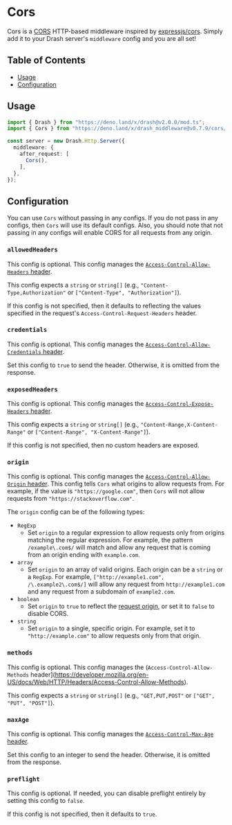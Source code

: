 # Cors

Cors is a [CORS](https://developer.mozilla.org/en-US/docs/Web/HTTP/CORS)
HTTP-based middleware inspired by
[expressjs/cors](https://expressjs.com/en/resources/middleware/cors.html).
Simply add it to your Drash server's `middleware` config and you are all set!

## Table of Contents

- [Usage](#usage)
- [Configuration](#configuration)

## Usage

```ts
import { Drash } from "https://deno.land/x/drash@v2.0.0/mod.ts";
import { Cors } from "https://deno.land/x/drash_middleware@v0.7.9/cors/mod.ts";

const server = new Drash.Http.Server({
  middleware: {
    after_request: [
      Cors(),
    ],
  },
});
```

## Configuration

You can use `Cors` without passing in any configs. If you do not pass in any
configs, then `Cors` will use its default configs. Also, you should note that
not passing in any configs will enable CORS for all requests from any origin.

### `allowedHeaders`

This config is optional. This config manages the
[`Access-Control-Allow-Headers` header](https://developer.mozilla.org/en-US/docs/Web/HTTP/Headers/Access-Control-Allow-Headers).

This config expects a `string` or `string[]` (e.g.,
`"Content-Type,Authorization"` or `["Content-Type", "Authorization"]`).

If this config is not specified, then it defaults to reflecting the values
specified in the request's `Access-Control-Request-Headers` header.

### `credentials`

This config is optional. This config manages the
[`Access-Control-Allow-Credentials`
header](https://developer.mozilla.org/en-US/docs/Web/HTTP/Headers/Access-Control-Allow-Credentials).

Set this config to `true` to send the header. Otherwise, it is omitted from the
response.

### `exposedHeaders`

This config is optional. This config manages the
[`Access-Control-Expose-Headers` header](https://developer.mozilla.org/en-US/docs/Web/HTTP/Headers/Access-Control-Expose-Headers).

This config expects a `string` or `string[]` (e.g.,
`"Content-Range,X-Content-Range"` or `["Content-Range", "X-Content-Range"]`).

If this config is not specified, then no custom headers are exposed.

### `origin`

This config is optional. This config manages the
[`Access-Control-Allow-Origin` header](https://developer.mozilla.org/en-US/docs/Web/HTTP/Headers/Access-Control-Allow-Origin).
This config tells `Cors` what origins to allow requests from. For example, if
the value is `"https://google.com"`, then `Cors` will not allow requests from
`"https://stackoverflow.com"`.

The `origin` config can be of the following types:

- `RegExp`
  - Set `origin` to a regular expression to allow requests only from origins
    matching the regular expression. For example, the pattern `/example\.com$/`
    will match and allow any request that is coming from an origin ending with
    `example.com`.
- `array`
  - Set `origin` to an array of valid origins. Each origin can be a `string` or
    a `RegExp`. For example, `["http://example1.com", /\.example2\.com$/]` will
    allow any request from `http://example1.com` and any request from a
    subdomain of `example2.com`.
- `boolean`
  - Set `origin` to `true` to reflect the
    [request origin](http://tools.ietf.org/html/draft-abarth-origin-09), or set
    it to `false` to disable CORS.
- `string`
  - Set `origin` to a single, specific origin. For example, set it to
    `"http://example.com"` to allow requests only from that origin.

### `methods`

This config is optional. This config manages the (`Access-Control-Allow-Methods`
header](https://developer.mozilla.org/en-US/docs/Web/HTTP/Headers/Access-Control-Allow-Methods).

This config expects a `string` or `string[]` (e.g., `"GET,PUT,POST"` or
`["GET", "PUT", "POST"]`).

### `maxAge`

This config is optional. This config manages the
[`Access-Control-Max-Age` header](https://developer.mozilla.org/en-US/docs/Web/HTTP/Headers/Access-Control-Max-Age).

Set this config to an integer to send the header. Otherwise, it is omitted from
the response.

### `preflight`

This config is optional. If needed, you can disable preflight entirely by
setting this config to `false`.

If this config is not specified, then it defaults to `true`.
